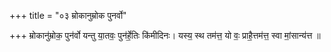 +++
title = "०३ म्रोकानुम्रोक पुनर्वो"

+++
म्रोकानु॑म्रोक॒ पुन॑र्वो यन्तु या॒तवः॒ पुन॑र्हे॒तिः कि॑मीदिनः। यस्य॒ स्थ तम॑त्त॒ यो वः॒ प्राहै॒त्तम॑त्त॒ स्वा मां॒सान्य॑त्त ॥